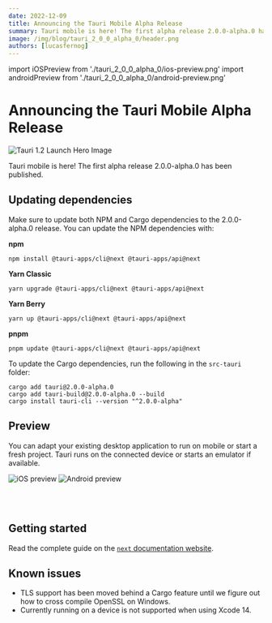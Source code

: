 ```yaml
---
date: 2022-12-09
title: Announcing the Tauri Mobile Alpha Release
summary: Tauri mobile is here! The first alpha release 2.0.0-alpha.0 has been published.
image: /img/blog/tauri_2_0_0_alpha_0/header.png
authors: [lucasfernog]
---
```


import iOSPreview from './tauri_2_0_0_alpha_0/ios-preview.png'
import androidPreview from './tauri_2_0_0_alpha_0/android-preview.png'

# Announcing the Tauri Mobile Alpha Release

![Tauri 1.2 Launch Hero Image](/img/blog/tauri_2_0_0_alpha_0/header.png)

Tauri mobile is here! The first alpha release 2.0.0-alpha.0 has been published.

## Updating dependencies

Make sure to update both NPM and Cargo dependencies to the 2.0.0-alpha.0 release. You can update the NPM dependencies with:

**npm**

```shell
npm install @tauri-apps/cli@next @tauri-apps/api@next
```

**Yarn Classic**

```shell
yarn upgrade @tauri-apps/cli@next @tauri-apps/api@next
```

**Yarn Berry**

```shell
yarn up @tauri-apps/cli@next @tauri-apps/api@next
```

**pnpm**

```shell
pnpm update @tauri-apps/cli@next @tauri-apps/api@next
```

To update the Cargo dependencies, run the following in the `src-tauri` folder:

```shell
cargo add tauri@2.0.0-alpha.0
cargo add tauri-build@2.0.0-alpha.0 --build
cargo install tauri-cli --version "^2.0.0-alpha"
```

## Preview

You can adapt your existing desktop application to run on mobile or start a fresh project.
Tauri runs on the connected device or starts an emulator if available.

<div
  style={{
    display: 'flex',
    'flex-direction': 'column',
    'align-items': 'center',
    gap: '16px',
  }}
>
  <img className="transparent" src={iOSPreview} alt="iOS preview" />
  <img className="transparent" src={androidPreview} alt="Android preview" />
</div>

<br></br>

## Getting started

Read the complete guide on the [`next` documentation website](https://next--tauri.netlify.app/next/mobile/).

## Known issues

- TLS support has been moved behind a Cargo feature until we figure out how to cross compile OpenSSL on Windows.
- Currently running on a device is not supported when using Xcode 14.
